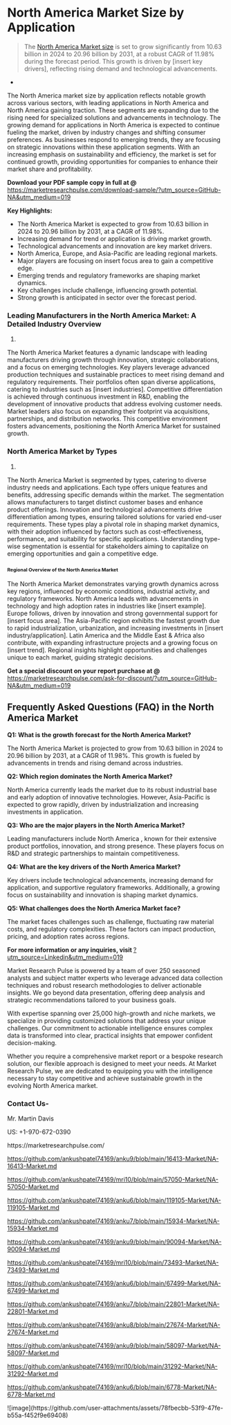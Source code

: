 <h1>North America  Market&nbsp;Size by Application</h1><blockquote><p>The <a href="https://marketresearchpulse.com/download-sample/?utm_source=GitHub-NA&amp;utm_medium=019">North America  Market size</a> is set to grow significantly from 10.63 billion in 2024 to 20.96 billion by 2031, at a robust CAGR of 11.98% during the forecast period. This growth is driven by [insert key drivers], reflecting rising demand and technological advancements.</p></blockquote><ul><li></li></ul><p>The North America  market size by application reflects notable growth across various sectors, with leading applications in North America  and North America  gaining traction. These segments are expanding due to the rising need for specialized solutions and advancements in technology. The growing demand for applications in North America  is expected to continue fueling the market, driven by industry changes and shifting consumer preferences. As businesses respond to emerging trends, they are focusing on strategic innovations within these application segments. With an increasing emphasis on sustainability and efficiency, the market is set for continued growth, providing opportunities for companies to enhance their market share and profitability.</p><p><strong>Download your PDF sample copy in full at @ </strong><a href="https://marketresearchpulse.com/download-sample/?utm_source=GitHub-NA&amp;utm_medium=019">https://marketresearchpulse.com/download-sample/?utm_source=GitHub-NA&amp;utm_medium=019</a></p><p><strong>Key Highlights: </strong></p><ul><li>The North America  Market is expected to grow from 10.63 billion in 2024 to 20.96 billion by 2031, at a CAGR of 11.98%.</li><li>Increasing demand for trend or application is driving market growth.</li><li>Technological advancements and innovation are key market drivers.</li><li>North America, Europe, and Asia-Pacific are leading regional markets.</li><li>Major players are focusing on insert focus area to gain a competitive edge.</li><li>Emerging trends and regulatory frameworks are shaping market dynamics.</li><li>Key challenges include challenge, influencing growth potential.</li><li>Strong growth is anticipated in sector over the forecast period.</li></ul><h3>Leading Manufacturers in the North America  Market: A Detailed Industry Overview</h3><ol><li></li></ol><div class="flex max-w-full flex-col flex-grow"><div class="min-h-8 text-message flex w-full flex-col items-end gap-2 whitespace-normal break-words [.text-message+&amp;]:mt-5" dir="auto" data-message-author-role="assistant" data-message-id="fd8432e4-4910-450d-b182-61b7bfb0a01f" data-message-model-slug="gpt-4o"><div class="flex w-full flex-col gap-1 empty:hidden first:pt-[3px]"><div class="markdown prose w-full break-words dark:prose-invert light"><p>The North America  Market features a dynamic landscape with leading manufacturers driving growth through innovation, strategic collaborations, and a focus on emerging technologies. Key players leverage advanced production techniques and sustainable practices to meet rising demand and regulatory requirements. Their portfolios often span diverse applications, catering to industries such as [insert industries]. Competitive differentiation is achieved through continuous investment in R&amp;D, enabling the development of innovative products that address evolving customer needs. Market leaders also focus on expanding their footprint via acquisitions, partnerships, and distribution networks. This competitive environment fosters advancements, positioning the North America  Market for sustained growth.</p></div></div></div></div><h3>North America  Market by Types</h3><ol><li></li></ol><div class="flex max-w-full flex-col flex-grow"><div class="min-h-8 text-message flex w-full flex-col items-end gap-2 whitespace-normal break-words [.text-message+&amp;]:mt-5" dir="auto" data-message-author-role="assistant" data-message-id="084470be-0bb7-4664-bddf-5156b4f41249" data-message-model-slug="gpt-4o-mini"><div class="flex w-full flex-col gap-1 empty:hidden first:pt-[3px]"><div class="markdown prose w-full break-words dark:prose-invert light"><p>The North America  Market is segmented by types, catering to diverse industry needs and applications. Each type offers unique features and benefits, addressing specific demands within the market. The segmentation allows manufacturers to target distinct customer bases and enhance product offerings. Innovation and technological advancements drive differentiation among types, ensuring tailored solutions for varied end-user requirements. These types play a pivotal role in shaping market dynamics, with their adoption influenced by factors such as cost-effectiveness, performance, and suitability for specific applications. Understanding type-wise segmentation is essential for stakeholders aiming to capitalize on emerging opportunities and gain a competitive edge.</p></div></div></div></div><h3><span style="font-size: 11px;">Regional Overview of the North America  Market</span></h3><div class="flex max-w-full flex-col flex-grow"><div class="min-h-8 text-message flex w-full flex-col items-end gap-2 whitespace-normal break-words [.text-message+&amp;]:mt-5" dir="auto" data-message-author-role="assistant" data-message-id="e9038762-ce64-4e30-91c9-9bd413514231" data-message-model-slug="gpt-4o-mini"><div class="flex w-full flex-col gap-1 empty:hidden first:pt-[3px]"><div class="markdown prose w-full break-words dark:prose-invert light"><p>The North America  Market demonstrates varying growth dynamics across key regions, influenced by economic conditions, industrial activity, and regulatory frameworks. North America leads with advancements in technology and high adoption rates in industries like [insert example]. Europe follows, driven by innovation and strong governmental support for [insert focus area]. The Asia-Pacific region exhibits the fastest growth due to rapid industrialization, urbanization, and increasing investments in [insert industry/application]. Latin America and the Middle East &amp; Africa also contribute, with expanding infrastructure projects and a growing focus on [insert trend]. Regional insights highlight opportunities and challenges unique to each market, guiding strategic decisions.</p></div></div></div></div><p><strong>Get a special discount on your report purchase at @ </strong><a href="https://marketresearchpulse.com/ask-for-discount/?utm_source=GitHub-NA&amp;utm_medium=019">https://marketresearchpulse.com/ask-for-discount/?utm_source=GitHub-NA&amp;utm_medium=019</a></p><h2>Frequently Asked Questions (FAQ) in the North America  Market</h2><p><strong>Q1: What is the growth forecast for the North America  Market?</strong></p><p>The North America  Market is projected to grow from 10.63 billion in 2024 to 20.96 billion by 2031, at a CAGR of 11.98%. This growth is fueled by advancements in trends and rising demand across industries.</p><p><strong>Q2: Which region dominates the North America  Market?</strong></p><p>North America currently leads the market due to its robust industrial base and early adoption of innovative technologies. However, Asia-Pacific is expected to grow rapidly, driven by industrialization and increasing investments in application.</p><p><strong>Q3: Who are the major players in the North America  Market?</strong></p><p>Leading manufacturers include North America , known for their extensive product portfolios, innovation, and strong presence. These players focus on R&amp;D and strategic partnerships to maintain competitiveness.</p><p><strong>Q4: What are the key drivers of the North America  Market?</strong></p><p>Key drivers include technological advancements, increasing demand for application, and supportive regulatory frameworks. Additionally, a growing focus on sustainability and innovation is shaping market dynamics.</p><p><strong>Q5: What challenges does the North America  Market face?</strong></p><p>The market faces challenges such as challenge, fluctuating raw material costs, and regulatory complexities. These factors can impact production, pricing, and adoption rates across regions.</p><p><strong>For more information or any inquiries, visit&nbsp;</strong><a href="?utm_source=Linkedin&utm_medium=019">?utm_source=Linkedin&utm_medium=019</a></p><p>Market Research Pulse is powered by a team of over 250 seasoned analysts and subject matter experts who leverage advanced data collection techniques and robust research methodologies to deliver actionable insights. We go beyond data presentation, offering deep analysis and strategic recommendations tailored to your business goals.</p><p>With expertise spanning over 25,000 high-growth and niche markets, we specialize in providing customized solutions that address your unique challenges. Our commitment to actionable intelligence ensures complex data is transformed into clear, practical insights that empower confident decision-making.</p><p>Whether you require a comprehensive market report or a bespoke research solution, our flexible approach is designed to meet your needs. At Market Research Pulse, we are dedicated to equipping you with the intelligence necessary to stay competitive and achieve sustainable growth in the evolving North America  market.</p><h3><strong>Contact Us-</strong></h3><p>Mr. Martin Davis</p><p>US: +1-970-672-0390</p><p>https://marketresearchpulse.com/</p><p><a href="https://github.com/ankushpatel74169/anku9/blob/main/16413-Market/NA-16413-Market.md">https://github.com/ankushpatel74169/anku9/blob/main/16413-Market/NA-16413-Market.md</a></p><p><a href="https://github.com/ankushpatel74169/mri10/blob/main/57050-Market/NA-57050-Market.md">https://github.com/ankushpatel74169/mri10/blob/main/57050-Market/NA-57050-Market.md</a></p><p><a href="https://github.com/ankushpatel74169/anku6/blob/main/119105-Market/NA-119105-Market.md">https://github.com/ankushpatel74169/anku6/blob/main/119105-Market/NA-119105-Market.md</a></p><p><a href="https://github.com/ankushpatel74169/anku7/blob/main/15934-Market/NA-15934-Market.md">https://github.com/ankushpatel74169/anku7/blob/main/15934-Market/NA-15934-Market.md</a></p><p><a href="https://github.com/ankushpatel74169/anku9/blob/main/90094-Market/NA-90094-Market.md">https://github.com/ankushpatel74169/anku9/blob/main/90094-Market/NA-90094-Market.md</a></p><p><a href="https://github.com/ankushpatel74169/mri10/blob/main/73493-Market/NA-73493-Market.md">https://github.com/ankushpatel74169/mri10/blob/main/73493-Market/NA-73493-Market.md</a></p><p><a href="https://github.com/ankushpatel74169/anku6/blob/main/67499-Market/NA-67499-Market.md">https://github.com/ankushpatel74169/anku6/blob/main/67499-Market/NA-67499-Market.md</a></p><p><a href="https://github.com/ankushpatel74169/anku7/blob/main/22801-Market/NA-22801-Market.md">https://github.com/ankushpatel74169/anku7/blob/main/22801-Market/NA-22801-Market.md</a></p><p><a href="https://github.com/ankushpatel74169/anku8/blob/main/27674-Market/NA-27674-Market.md">https://github.com/ankushpatel74169/anku8/blob/main/27674-Market/NA-27674-Market.md</a></p><p><a href="https://github.com/ankushpatel74169/anku9/blob/main/58097-Market/NA-58097-Market.md">https://github.com/ankushpatel74169/anku9/blob/main/58097-Market/NA-58097-Market.md</a></p><p><a href="https://github.com/ankushpatel74169/mri10/blob/main/31292-Market/NA-31292-Market.md">https://github.com/ankushpatel74169/mri10/blob/main/31292-Market/NA-31292-Market.md</a></p><p><a href="https://github.com/ankushpatel74169/anku6/blob/main/6778-Market/NA-6778-Market.md">https://github.com/ankushpatel74169/anku6/blob/main/6778-Market/NA-6778-Market.md</a></p>
![image](https://github.com/user-attachments/assets/78fbecbb-53f9-47fe-b55a-f452f9e69408)
